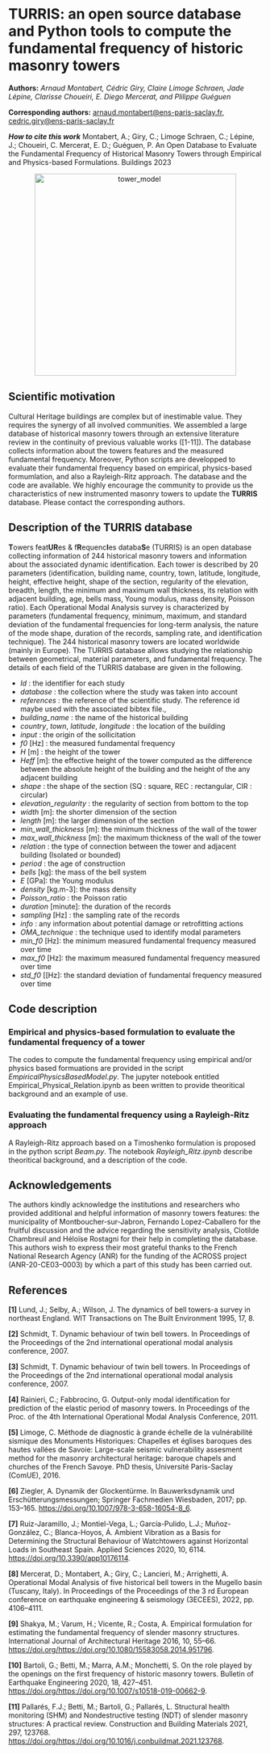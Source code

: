 # TURRIS: an open source database and Python tools to compute the fundamental frequency of historic masonry towers
 
**Authors:** *Arnaud Montabert, Cédric Giry, Claire Limoge Schraen, Jade Lépine, Clarisse Choueiri, E. Diego Mercerat, and Plilippe Guéguen*

**Corresponding authors:** arnaud.montabert@ens-paris-saclay.fr, cedric.giry@ens-paris-saclay.fr

***How to cite this work*** Montabert, A.; Giry, C.; Limoge Schraen, C.; Lépine, J.; Choueiri, C. Mercerat, E. D.; Guéguen, P. An Open Database to Evaluate the Fundamental Frequency of Historical Masonry Towers through Empirical and Physics-based Formulations. Buildings 2023

<p align="center">
<img src="/figure/timo_SAM.png" alt="tower_model" width="400" height="auto">
</p>

## Scientific motivation
Cultural Heritage buildings are complex but of inestimable value. They requires the synergy of all involved communities. We assembled a large database of historical masonry towers through an extensive literature review in the continuity of previous valuable works ([1-11]). The database collects information about the towers features and the measured fundamental frequency. Moreover, Python scripts are developped to evaluate their fundamental frequency based on empirical, physics-based formumlation, and also a Rayleigh-Ritz approach. The database and the code are available. We highly encourage the community to provide us the characteristics of new instrumented masonry towers to update the **TURRIS** database. Please contact the corresponding authors. 

## Description of the TURRIS database
**T**owers feat**UR**es & f**R**equenc**I**es databa**S**e (TURRIS) is an open database collecting information of 244 historical masonry towers and information about the associated dynamic identification. Each tower is described by 20 parameters (identification, building name, country, town, latitude, longitude, height, effective height, shape of the section, regularity of the elevation, breadth, length, the minimum and maximum wall thickness, its relation with adjacent building, age, bells mass, Young modulus, mass density, Poisson ratio). Each Operational Modal Analysis survey is characterized by parameters (fundamental frequency, minimum, maximum, and standard deviation of the fundamental frequencies for long-term analysis, the nature of the mode shape, duration of the records, sampling rate, and identification technique). The 244 historical masonry towers are located worldwide (mainly in Europe). The TURRIS database allows studying the relationship between geometrical, material parameters, and fundamental frequency. The details of each field of the TURRIS database are given in the following. 

- *Id* : the identifier for each study 
- *database* : the collection where the study was taken into account 
- *references* : the reference of the scientific study. The reference id maybe used with the associated bibtex file., 
- *building_name* : the name of the historical building 
- *country*, *town*, *latitude*, *longitude* : the location of the building 
- *input* : the origin of the sollicitation 
- *f0* [Hz] : the measured fundamental frequency 
- *H* [m] : the height of the tower 
- *Heff*  [m]: the effective height of the tower computed as the difference between the absolute height of the building and the height of the any adjacent building
- *shape* : the shape of the section (SQ : square, REC : rectangular, CIR : circular) 
- *elevation_regularity* : the regularity of section from bottom to the top 
- *width* [m]: the shorter dimension of the section 
- *length* [m]: the larger dimension of the section 
- *min_wall_thickness* [m]: the minimum thickness of the wall of the tower 
- *max_wall_thickness* [m]: the maximum thickness of the wall of the tower 
- *relation* : the type of connection between the tower and adjacent building (Isolated or bounded) 
- *period* : the age of construction 
- *bells* [kg]: the mass of the bell system 
- *E* [GPa]: the Young modulus 
- *density* [kg.m-3]: the mass density 
- *Poisson_ratio* : the Poisson ratio 
- *duration* [minute]: the duration of the records 
- *sampling* [Hz] : the sampling rate of the records 
- *info* : any information about potential damage or retrofitting actions 
- *OMA_technique* : the technique used to identify modal parameters 
- *min_f0* [Hz]: the minimum measured fundamental frequency measured over time  
- *max_f0*  [Hz]: the maximum measured fundamental frequency measured over time 
- *std_f0* [[Hz]: the standard deviation of fundamental frequency measured over time

## Code description
### Empirical and physics-based formulation to evaluate the fundamental frequency of a tower
The codes to compute the fundamental frequency using empirical and/or physics based formuations are provided in the script *EmpiricalPhysicsBasedModel.py*. The jupyter notebook entitled Empirical_Physical_Relation.ipynb as been written to provide theoritical background and an example of use.

### Evaluating the fundamental frequency using a Rayleigh-Ritz approach
A Rayleigh-Ritz approach based on a Timoshenko formulation is proposed in the python script *Beam.py*. The notebook *Rayleigh_Ritz.ipynb* describe theoritical background, and a description of the code.

## Acknowledgements
The authors kindly acknowledge the institutions and researchers who provided
additional and helpful information of masonry towers features: the municipality of Montboucher-sur-Jabron, Fernando Lopez-Caballero for the fruitful discussion and the advice regarding the sensitivity analysis, Clotilde Chambreuil and Héloïse Rostagni for their help in completing the database. 
This authors wish to express their most grateful thanks to the French National Research Agency (ANR) for the funding of the ACROSS project (ANR-20-CE03–0003) by which a part of this study has been carried out.

## References
**[1]** Lund, J.; Selby, A.; Wilson, J. The dynamics of bell towers-a survey in northeast England. WIT Transactions on The Built Environment 1995, 17, 8.

**[2]** Schmidt, T. Dynamic behaviour of twin bell towers. In Proceedings of the Proceedings of the 2nd international operational modal analysis conference, 2007.

**[3]** Schmidt, T. Dynamic behaviour of twin bell towers. In Proceedings of the Proceedings of the 2nd international operational modal analysis conference, 2007.

**[4]** Rainieri, C.; Fabbrocino, G. Output-only modal identification for prediction of the elastic period of masonry towers. In Proceedings of the Proc. of the 4th International Operational Modal Analysis Conference, 2011.

**[5]** Limoge, C. Méthode de diagnostic à grande échelle de la vulnérabilité sismique des Monuments Historiques: Chapelles et églises baroques des hautes vallées de Savoie: Large-scale seismic vulnerability assesment method for the masonry architectural heritage: baroque chapels and churches of the French Savoye. PhD thesis, Université Paris-Saclay (ComUE), 2016.

**[6]** Ziegler, A. Dynamik der Glockentürme. In Bauwerksdynamik und Erschütterungsmessungen; Springer Fachmedien Wiesbaden, 2017; pp. 153–165. https://doi.org/10.1007/978-3-658-16054-8_6.

**[7]** Ruiz-Jaramillo, J.; Montiel-Vega, L.; García-Pulido, L.J.; Muñoz-González, C.; Blanca-Hoyos, Á. Ambient Vibration as a Basis for Determining the Structural Behaviour of Watchtowers against Horizontal Loads in Southeast Spain. Applied Sciences 2020, 10, 6114. https://doi.org/10.3390/app10176114.

**[8]** Mercerat, D.; Montabert, A.; Giry, C.; Lancieri, M.; Arrighetti, A. Operational Modal Analysis of five historical bell towers in the Mugello basin (Tuscany, Italy). In Proceedings of the Proceedings of the 3 rd European conference on earthquake engineering & seismology (3ECEES), 2022, pp. 4106–4111.

**[9]** Shakya, M.; Varum, H.; Vicente, R.; Costa, A. Empirical formulation for estimating the fundamental frequency of slender masonry structures. International Journal of Architectural Heritage 2016, 10, 55–66. https://doi.org/https://doi.org/10.1080/15583058.2014.951796.

**[10]** Bartoli, G.; Betti, M.; Marra, A.M.; Monchetti, S. On the role played by the openings on the first frequency of historic masonry towers. Bulletin of Earthquake Engineering 2020, 18, 427–451. https://doi.org/https://doi.org/10.1007/s10518-019-00662-9.

**[11]** Pallarés, F.J.; Betti, M.; Bartoli, G.; Pallarés, L. Structural health monitoring (SHM) and Nondestructive testing (NDT) of slender masonry structures: A practical review. Construction and Building Materials 2021, 297, 123768. https://doi.org/https://doi.org/10.1016/j.conbuildmat.2021.123768.
